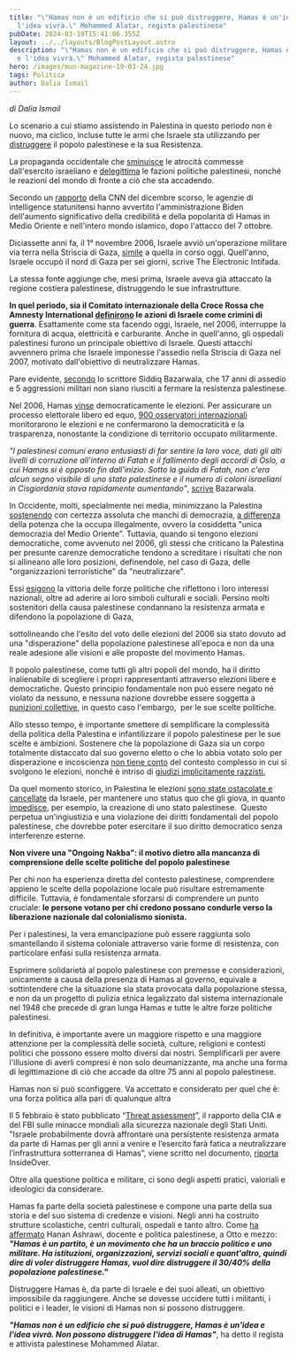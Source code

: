 ```yaml
---
title: "\"Hamas non è un edificio che si può distruggere, Hamas è un'idea e
  l'idea vivrà.\" Mohammed Alatar, regista palestinese"
pubDate: 2024-03-19T15:41:06.355Z
layout: ../../layouts/BlogPostLayout.astro
description: "\"Hamas non è un edificio che si può distruggere, Hamas è un'idea
  e l'idea vivrà.\" Mohammed Alatar, regista palestinese"
hero: /images/mun-magazine-19-03-24.jpg
tags: Politica
author: Dalia Ismail
---
```

*di Dalia Ismail*

Lo scenario a cui stiamo assistendo in Palestina in questo periodo non è nuovo, ma ciclico, incluse tutte le armi che Israele sta utilizzando per [distruggere](https://www.middleeasteye.net/news/israel-palestine-war-extremist-incendiary-language-rhetoric) il popolo palestinese e la sua Resistenza.

La propaganda occidentale che [sminuisce](https://www.ilfattoquotidiano.it/2024/03/13/liliana-segre-la-parola-genocidio-io-lho-conosciuta-adesso-viene-usata-per-ogni-cosa/7478543/) le atrocità commesse dall'esercito israeliano e [delegittima](https://it.euronews.com/2023/12/11/consiglio-ue-sanzioni-per-hamas-lettera-congiunta-di-italia-francia-e-germania) le fazioni politiche palestinesi, nonché le reazioni del mondo di fronte a ciò che sta accadendo.

Secondo un [rapporto](https://edition.cnn.com/2023/12/21/politics/us-intelligence-analysis-hamas-influence/index.html) della CNN del dicembre scorso, le agenzie di intelligence statunitensi hanno avvertito l'amministrazione Biden dell'aumento significativo della credibilità e della popolarità di Hamas in Medio Oriente e nell'intero mondo islamico, dopo l'attacco del 7 ottobre.

Diciassette anni fa, il 1° novembre 2006, Israele avviò un'operazione militare via terra nella Striscia di Gaza, [simile](https://electronicintifada.net/content/what-if-hamas-had-been-allowed-govern-free-siege/40631) a quella in corso oggi. Quell'anno, Israele occupò il nord di Gaza per sei giorni, scrive The Electronic Intifada. 

La stessa fonte aggiunge che, mesi prima, Israele aveva già attaccato la regione costiera palestinese, distruggendo le sue infrastrutture. 

**In quel periodo, sia il Comitato internazionale della Croce Rossa che Amnesty International [definirono](https://electronicintifada.net/content/what-if-hamas-had-been-allowed-govern-free-siege/40631) le azioni di Israele come crimini di guerra**. Esattamente come sta facendo oggi, Israele, nel 2006, interruppe la fornitura di acqua, elettricità e carburante. Anche in quell'anno, gli ospedali palestinesi furono un principale obiettivo di Israele. Questi attacchi avvennero prima che Israele imponesse l'assedio nella Striscia di Gaza nel 2007, motivato dall'obiettivo di neutralizzare Hamas.

Pare evidente, [secondo](https://electronicintifada.net/content/what-if-hamas-had-been-allowed-govern-free-siege/40631) lo scrittore Siddiq Bazarwala, che 17 anni di assedio e 5 aggressioni militari non siano riusciti a fermare la resistenza palestinese.

Nel 2006, Hamas [vinse](https://www.aljazeera.com/news/2006/1/26/hamas-wins-huge-majority) democraticamente le elezioni. Per assicurare un processo elettorale libero ed equo, [900 osservatori internazionali](https://www.pbs.org/newshour/politics/middle_east-jan-june06-hamas_01-26) monitorarono le elezioni e ne confermarono la democraticità e la trasparenza, nonostante la condizione di territorio occupato militarmente.

*"I palestinesi comuni erano entusiasti di far sentire la loro voce, dati gli alti livelli di corruzione all'interno di Fatah e il fallimento degli accordi di Oslo, a cui Hamas si è opposto fin dall'inizio. Sotto la guida di Fatah, non c'era alcun segno visibile di uno stato palestinese e il numero di coloni israeliani in Cisgiordania stava rapidamente aumentando"*, [scrive](https://electronicintifada.net/content/what-if-hamas-had-been-allowed-govern-free-siege/40631) Bazarwala. 

In Occidente, molti, specialmente nei media, minimizzano la Palestina [sostenendo](https://www.iltempo.it/personaggi/2024/03/09/news/david-parenzo-ebreo-fascista-contestazione-sapienza-sinistra-israele-hamas-gaza-38690433/) con certezza assoluta che manchi di democrazia, [a differenza](https://www.iltempo.it/personaggi/2023/10/25/news/dimartedi-alessandro-di-battista-david-parenzo-israele-fosse-ardeatine-ambulanza-37321184/) della potenza che la occupa illegalmente, ovvero la cosiddetta "unica democrazia del Medio Oriente". Tuttavia, quando si tengono elezioni democratiche, come avvenuto nel 2006, gli stessi che criticano la Palestina per presunte carenze democratiche tendono a screditare i risultati che non si allineano alle loro posizioni, definendole, nel caso di Gaza, delle "organizzazioni terroristiche" da "neutralizzare".

Essi [esigono](https://it.euronews.com/2023/12/11/consiglio-ue-sanzioni-per-hamas-lettera-congiunta-di-italia-francia-e-germania) la vittoria delle forze politiche che riflettono i loro interessi nazionali, oltre ad aderire ai loro simboli culturali e sociali. Persino molti sostenitori della causa palestinese condannano la resistenza armata e difendono la popolazione di Gaza,

sottolineando che l'esito del voto delle elezioni del 2006 sia stato dovuto ad una "disperazione" della popolazione palestinese all'epoca e non da una reale adesione alle visioni e alle proposte del movimento Hamas.

Il popolo palestinese, come tutti gli altri popoli del mondo, ha il diritto inalienabile di scegliere i propri rappresentanti attraverso elezioni libere e democratiche. Questo principio fondamentale non può essere negato né violato da nessuno, e nessuna nazione dovrebbe essere soggetta a [punizioni collettive](https://reliefweb.int/report/occupied-palestinian-territory/gaza-blockade-15-years-collective-punishment-september-2022), in questo caso l'embargo,  per le sue scelte politiche.

Allo stesso tempo, è importante smettere di semplificare la complessità della politica della Palestina e infantilizzare il popolo palestinese per le sue scelte e ambizioni. Sostenere che la popolazione di Gaza sia un corpo totalmente distaccato dal suo governo eletto o che lo abbia votato solo per disperazione e incoscienza [non tiene conto](https://munmagazine.com/posts/il-new-york-times-paragona-il-medio-oriente-al-regno-animale-e-il-mondo-dei-diritti-umani-lascia-correre/) del contesto complesso in cui si svolgono le elezioni, nonché è intriso di [giudizi implicitamente razzisti.](https://munmagazine.com/posts/il-new-york-times-paragona-il-medio-oriente-al-regno-animale-e-il-mondo-dei-diritti-umani-lascia-correre/)

Da quel momento storico, in Palestina le elezioni [sono state ostacolate e cancellate](https://www.al-monitor.com/originals/2021/04/israel-tight-lipped-palestinian-elections) da Israele, per mantenere uno status quo che gli giova, in quanto [impedisce](https://www.aljazeera.com/news/2017/11/20/why-there-can-never-be-a-two-state-solution/), per esempio, la creazione di uno stato palestinese.  Questo perpetua un'ingiustizia e una violazione dei diritti fondamentali del popolo palestinese, che dovrebbe poter esercitare il suo diritto democratico senza interferenze esterne.

**Non vivere una "Ongoing Nakba": il motivo dietro alla mancanza di comprensione delle scelte politiche del popolo palestinese**

Per chi non ha esperienza diretta del contesto palestinese, comprendere appieno le scelte della popolazione locale può risultare estremamente difficile. Tuttavia, è fondamentale sforzarsi di comprendere un punto cruciale: **le persone votano per chi credono possano condurle verso la liberazione nazionale dal colonialismo sionista.** 

Per i palestinesi, la vera emancipazione può essere raggiunta solo smantellando il sistema coloniale attraverso varie forme di resistenza, con particolare enfasi sulla resistenza armata.

Esprimere solidarietà al popolo palestinese con premesse e considerazioni, unicamente a causa della presenza di Hamas al governo, equivale a sottintendere che la situazione sia stata provocata dalla popolazione stessa, e non da un progetto di pulizia etnica legalizzato dal sistema internazionale nel 1948 che precede di gran lunga Hamas e tutte le altre forze politiche palestinesi.

In definitiva, è importante avere un maggiore rispetto e una maggiore attenzione per la complessità delle società, culture, religioni e contesti politici che possono essere molto diversi dai nostri. Semplificarli per avere l'illusione di averli compresi è non solo deumanizzante, ma anche una forma di legittimazione di ciò che accade da oltre 75 anni al popolo palestinese.

Hamas non si può sconfiggere. Va accettato e considerato per quel che è: una forza politica alla pari di qualunque altra

Il 5 febbraio è stato pubblicato “[Threat assessment](https://www.odni.gov/files/ODNI/documents/assessments/ATA-2024-Unclassified-Report.pdf)”, il rapporto della CIA e del FBI sulle minacce mondiali alla sicurezza nazionale degli Stati Uniti. "Israele probabilmente dovrà affrontare una persistente resistenza armata da parte di Hamas per gli anni a venire e l’esercito farà fatica a neutralizzare l’infrastruttura sotterranea di Hamas”, viene scritto nel documento, [riporta](https://it.insideover.com/guerra/lintelligence-usa-hamas-non-puo-essere-distrutto.html) InsideOver.

Oltre alla questione politica e militare, ci sono degli aspetti pratici, valoriali e ideologici da considerare. 

Hamas fa parte della società palestinese e compone una parte della sua storia e del suo sistema di credenze e visioni. Negli anni ha costruito strutture scolastiche, centri culturali, ospedali e tanto altro. Come [ha affermato](https://www.la7.it/otto-e-mezzo/video/hanan-ashrawi-su-hamas-non-e-soltanto-combattenti-e-militanti-ce-una-retorica-esasperata-18-10-2023-508749) Hanan Ashrawi, docente e politica palestinese, a Otto e mezzo: ***"Hamas è un partito, è un movimento che ha un braccio politico e uno militare. Ha istituzioni, organizzazioni, servizi sociali e quant'altro, quindi dire di voler distruggere Hamas, vuol dire distruggere il 30/40% della popolazione palestinese."***

Distruggere Hamas è, da parte di Israele e dei suoi alleati, un obiettivo impossibile da raggiungere. Anche se dovesse uccidere tutti i militanti, i politici e i leader, le visioni di Hamas non si possono distruggere.  

***"Hamas non è un edificio che si può distruggere, Hamas è un'idea e l'idea vivrà. Non possono distruggere l'idea di Hamas"***, ha detto il regista e attivista palestinese Mohammed Alatar.